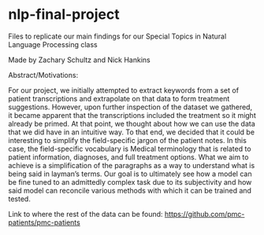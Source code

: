 # nlp-final-project
Files to replicate our main findings for our Special Topics in Natural Language Processing class

Made by Zachary Schultz and Nick Hankins

Abstract/Motivations:

For our project, we initially attempted to extract keywords from a set of patient transcriptions and extrapolate on that data to form treatment suggestions. However, upon further inspection of the dataset we gathered, it became apparent that the transcriptions included the treatment so it might already be primed. At that point, we thought about how we can use the data that we did have in an intuitive way. To that end, we decided that it could be interesting to simplify the field-specific jargon of the patient notes. In this case, the field-specific vocabulary is Medical terminology that is related to patient information, diagnoses, and full treatment options. What we aim to achieve is a simplification of the paragraphs as a way to understand what is being said in layman’s terms. Our goal is to ultimately see how a model can be fine tuned to an admittedly complex task due to its subjectivity and how said model can reconcile various methods with which it can be trained and tested.


Link to where the rest of the data can be found: https://github.com/pmc-patients/pmc-patients

